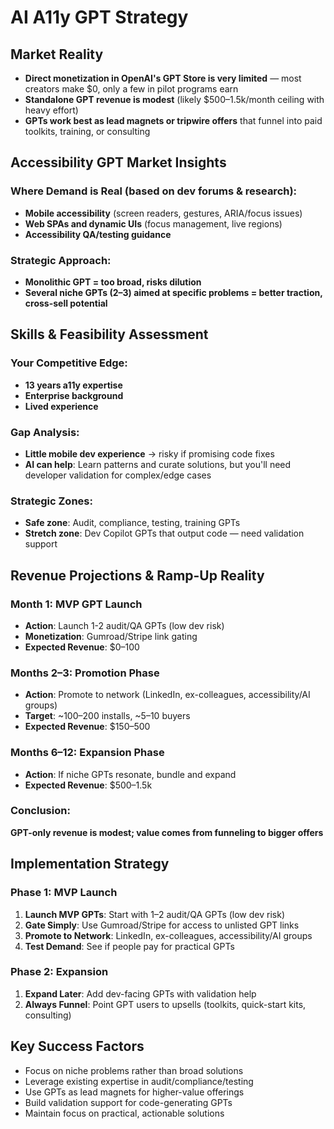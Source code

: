# AI A11y GPT Strategy

## Market Reality
- **Direct monetization in OpenAI's GPT Store is very limited** — most creators make $0, only a few in pilot programs earn
- **Standalone GPT revenue is modest** (likely $500–1.5k/month ceiling with heavy effort)
- **GPTs work best as lead magnets or tripwire offers** that funnel into paid toolkits, training, or consulting

## Accessibility GPT Market Insights

### Where Demand is Real (based on dev forums & research):
- **Mobile accessibility** (screen readers, gestures, ARIA/focus issues)
- **Web SPAs and dynamic UIs** (focus management, live regions)
- **Accessibility QA/testing guidance**

### Strategic Approach:
- **Monolithic GPT = too broad, risks dilution**
- **Several niche GPTs (2–3) aimed at specific problems = better traction, cross-sell potential**

## Skills & Feasibility Assessment

### Your Competitive Edge:
- **13 years a11y expertise**
- **Enterprise background**
- **Lived experience**

### Gap Analysis:
- **Little mobile dev experience** → risky if promising code fixes
- **AI can help**: Learn patterns and curate solutions, but you'll need developer validation for complex/edge cases

### Strategic Zones:
- **Safe zone**: Audit, compliance, testing, training GPTs
- **Stretch zone**: Dev Copilot GPTs that output code — need validation support

## Revenue Projections & Ramp-Up Reality

### Month 1: MVP GPT Launch
- **Action**: Launch 1-2 audit/QA GPTs (low dev risk)
- **Monetization**: Gumroad/Stripe link gating
- **Expected Revenue**: $0–100

### Months 2–3: Promotion Phase
- **Action**: Promote to network (LinkedIn, ex-colleagues, accessibility/AI groups)
- **Target**: ~100–200 installs, ~5–10 buyers
- **Expected Revenue**: $150–500

### Months 6–12: Expansion Phase
- **Action**: If niche GPTs resonate, bundle and expand
- **Expected Revenue**: $500–1.5k

### Conclusion:
**GPT-only revenue is modest; value comes from funneling to bigger offers**

## Implementation Strategy

### Phase 1: MVP Launch
1. **Launch MVP GPTs**: Start with 1–2 audit/QA GPTs (low dev risk)
2. **Gate Simply**: Use Gumroad/Stripe for access to unlisted GPT links
3. **Promote to Network**: LinkedIn, ex-colleagues, accessibility/AI groups
4. **Test Demand**: See if people pay for practical GPTs

### Phase 2: Expansion
1. **Expand Later**: Add dev-facing GPTs with validation help
2. **Always Funnel**: Point GPT users to upsells (toolkits, quick-start kits, consulting)

## Key Success Factors
- Focus on niche problems rather than broad solutions
- Leverage existing expertise in audit/compliance/testing
- Use GPTs as lead magnets for higher-value offerings
- Build validation support for code-generating GPTs
- Maintain focus on practical, actionable solutions
